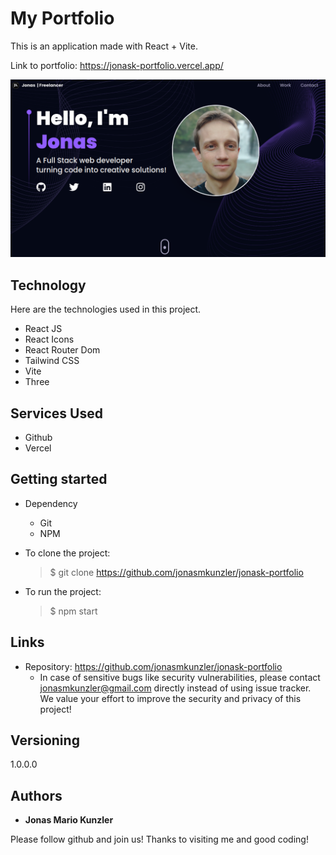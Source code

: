 # My Portfolio

This is an application made with React + Vite.

Link to portfolio:
https://jonask-portfolio.vercel.app/

![Principal Image](https://github.com/jonasmkunzler/jonask-portfolio/blob/master/src/images/previewPortfolio.png)

## Technology

Here are the technologies used in this project.

- React JS
- React Icons
- React Router Dom
- Tailwind CSS
- Vite
- Three

## Services Used

- Github
- Vercel

## Getting started

- Dependency

  - Git
  - NPM

- To clone the project:

  > $ git clone https://github.com/jonasmkunzler/jonask-portfolio

- To run the project:

  > $ npm start

## Links

- Repository: https://github.com/jonasmkunzler/jonask-portfolio
  - In case of sensitive bugs like security vulnerabilities, please contact
    jonasmkunzler@gmail.com directly instead of using issue tracker. We value your effort
    to improve the security and privacy of this project!

## Versioning

1.0.0.0

## Authors

- **Jonas Mario Kunzler**

Please follow github and join us!
Thanks to visiting me and good coding!
